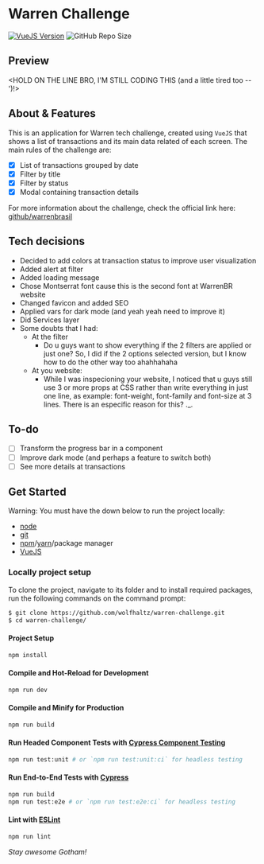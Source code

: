 # Warren Challenge

[![VueJS Version](https://img.shields.io/badge/vuejs-3.2.37-green.svg)](https://vuejs.org)
![GitHub Repo Size](https://img.shields.io/github/repo-size/wolfhaltz/warren-challenge)

## Preview

<HOLD ON THE LINE BRO, I'M STILL CODING THIS (and a little tired too --')!>

## About & Features

This is an application for Warren tech challenge, created using `VueJS` that shows a list of transactions and its main data related of each screen.
The main rules of the challenge are:

- [x] List of transactions grouped by date
- [x] Filter by title
- [x] Filter by status
- [x] Modal containing transaction details

For more information about the challenge, check the official link here: <a href="https://github.com/warrenbrasil/desafio-warren-web">github/warrenbrasil</a>

## Tech decisions

* Decided to add colors at transaction status to improve user visualization
* Added alert at filter
* Added loading message
* Chose Montserrat font cause this is the second font at WarrenBR website
* Changed favicon and added SEO
* Applied vars for dark mode (and yeah yeah need to improve it)
* Did Services layer
* Some doubts that I had:
    * At the filter
        * Do u guys want to show everything if the 2 filters are applied or just one? 
        So, I did if the 2 options selected version, but I know how to do the other way too ahahhahaha
    * At you website:
        * While I was inspecioning your website, I noticed that u guys still use 3 or more props at CSS rather than write everything in just one line, as example: font-weight, font-family and font-size at 3 lines. There is an especific reason for this? ._.

## To-do

- [ ] Transform the progress bar in a component
- [ ] Improve dark mode (and perhaps a feature to switch both)
- [ ] See more details at transactions

## Get Started

Warning:
You must have the down below to run the project locally:

- <a href="https://nodejs.org/en/">node</a>
- <a href="https://git-scm.com">git</a>
- <a href="https://www.npmjs.com">npm</a>/<a href="https://yarnpkg.com">yarn</a>/package manager
- <a href="https://vuejs.org">VueJS</a>

### Locally project setup

To clone the project, navigate to its folder and to install required packages, run the following commands on the command prompt:

```sh
$ git clone https://github.com/wolfhaltz/warren-challenge.git
$ cd warren-challenge/
```

#### Project Setup

```sh
npm install
```

#### Compile and Hot-Reload for Development

```sh
npm run dev
```

#### Compile and Minify for Production

```sh
npm run build
```

#### Run Headed Component Tests with [Cypress Component Testing](https://on.cypress.io/component)

```sh
npm run test:unit # or `npm run test:unit:ci` for headless testing
```

#### Run End-to-End Tests with [Cypress](https://www.cypress.io/)

```sh
npm run build
npm run test:e2e # or `npm run test:e2e:ci` for headless testing
```

#### Lint with [ESLint](https://eslint.org/)

```sh
npm run lint
```

_Stay awesome Gotham!_